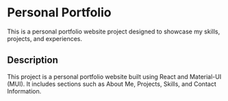 # Personal Portfolio

This is a personal portfolio website project designed to showcase my skills, projects, and experiences.

## Description

This project is a personal portfolio website built using React and Material-UI (MUI). It includes sections such as About Me, Projects, Skills, and Contact Information.
